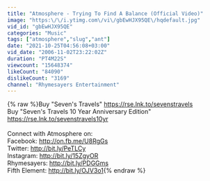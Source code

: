 ```yaml
---
title: "Atmosphere - Trying To Find A Balance (Official Video)"
image: "https:\/\/i.ytimg.com\/vi\/gbEwHJX95QE\/hqdefault.jpg"
vid_id: "gbEwHJX95QE"
categories: "Music"
tags: ["atmosphere","slug","ant"]
date: "2021-10-25T04:56:08+03:00"
vid_date: "2006-11-02T23:22:02Z"
duration: "PT4M22S"
viewcount: "15648374"
likeCount: "84090"
dislikeCount: "3169"
channel: "Rhymesayers Entertainment"
---
```

{% raw %}Buy &quot;Seven's Travels&quot; <a rel="nofollow" target="blank" href="https://rse.lnk.to/sevenstravels">https://rse.lnk.to/sevenstravels</a><br />Buy &quot;Seven's Travels 10 Year Anniversary Edition&quot; <a rel="nofollow" target="blank" href="https://rse.lnk.to/sevenstravels10yr">https://rse.lnk.to/sevenstravels10yr</a><br /><br />Connect with Atmosphere on:<br />Facebook: <a rel="nofollow" target="blank" href="http://on.fb.me/U8RgGs">http://on.fb.me/U8RgGs</a><br />Twitter: <a rel="nofollow" target="blank" href="http://bit.ly/PeTLCy">http://bit.ly/PeTLCy</a><br />Instagram: <a rel="nofollow" target="blank" href="http://bit.ly/15ZgyOR">http://bit.ly/15ZgyOR</a><br />Rhymesayers: <a rel="nofollow" target="blank" href="http://bit.ly/PDGGms">http://bit.ly/PDGGms</a><br />Fifth Element: <a rel="nofollow" target="blank" href="http://bit.ly/OJV3o1">http://bit.ly/OJV3o1</a>{% endraw %}
